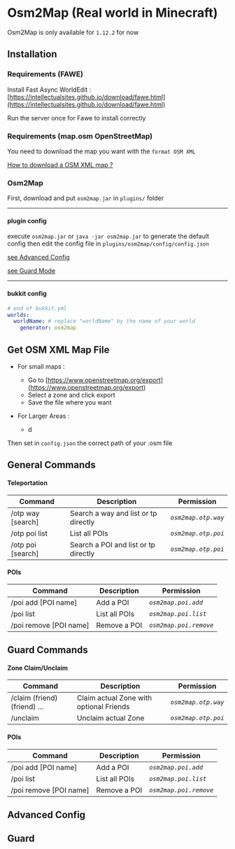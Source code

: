 # Osm2Map (Real world in Minecraft)

Osm2Map is only available for `1.12.2` for now

## Installation

### Requirements (FAWE)
Install Fast Async WorldEdit :
[https://intellectualsites.github.io/download/fawe.html](https://intellectualsites.github.io/download/fawe.html)

Run the server once for Fawe to install correctly

### Requirements (map.osm OpenStreetMap)
You need to download the map you want with the `format OSM XML`

[How to download a OSM XML map ?](#get-osm-xml-map-file)

### Osm2Map
First, download and put `osm2map.jar` in `plugins/` folder

---

#### plugin config
execute `osm2map.jar` or `java -jar osm2map.jar` to generate the default config 
then edit the config file in `plugins/osm2map/config/config.json`

[see Advanced Config](#advanced-config)

[see Guard Mode](#guard)

---

#### bukkit config
```yaml
# end of bukkit.yml
worlds:
  worldName: # replace "worldName" by the name of your world
    generator: osm2map
```

## Get OSM XML Map File

- For small maps :
  - Go to [https://www.openstreetmap.org/export](https://www.openstreetmap.org/export)
  - Select a zone and click export
  - Save the file where you want

- For Larger Areas :
  - d

Then set in `config.json` the correct path of your .osm file

## General Commands

#### Teleportation
| Command | Description | Permission |
| --- | --- | --- |
| /otp way \[search\] | Search a way and list or tp directly | _`osm2map.otp.way`_ |
| /otp poi list | List all POIs | _`osm2map.otp.poi`_ |
| /otp poi \[search\] | Search a POI and list or tp directly | _`osm2map.otp.poi`_ |

#### POIs
| Command | Description | Permission |
| --- | --- | --- |
| /poi add \[POI name\] | Add a POI | _`osm2map.poi.add`_ |
| /poi list | List all POIs | _`osm2map.poi.list`_ |
| /poi remove \[POI name\] | Remove a POI | _`osm2map.poi.remove`_ |

## Guard Commands

#### Zone Claim/Unclaim
| Command | Description | Permission |
| --- | --- | --- |
| /claim (friend) (friend) ... | Claim actual Zone with optional Friends | _`osm2map.otp.way`_ |
| /unclaim                     | Unclaim actual Zone                     | _`osm2map.otp.poi`_ |

#### POIs
| Command | Description | Permission |
| --- | --- | --- |
| /poi add \[POI name\] | Add a POI | _`osm2map.poi.add`_ |
| /poi list | List all POIs | _`osm2map.poi.list`_ |
| /poi remove \[POI name\] | Remove a POI | _`osm2map.poi.remove`_ |


## Advanced Config

## Guard